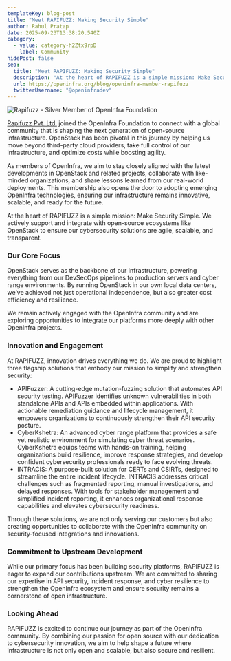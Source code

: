 ```yaml
---
templateKey: blog-post
title: "Meet RAPIFUZZ: Making Security Simple"
author: Rahul Pratap
date: 2025-09-23T13:38:20.540Z
category:
  - value: category-h2Ztx9rpD
    label: Community
hidePost: false
seo:
  title: "Meet RAPIFUZZ: Making Security Simple"
  description: "At the heart of RAPIFUZZ is a simple mission: Make Security Simple."
  url: https://openinfra.org/blog/openinfra-member-rapifuzz
  twitterUsername: "@openinfradev"
---
```

![Rapifuzz - Silver Member of OpenInfra Foundation](/img/rapifuzz-membershout.png "Rapifuzz - Silver Member of OpenInfra Foundation")

[Rapifuzz Pvt. Ltd.](https://rapifuzz.in/) joined the OpenInfra Foundation to connect with a global community that is shaping the next generation of open-source infrastructure. OpenStack has been pivotal in this journey by helping us move beyond third-party cloud providers, take full control of our infrastructure, and optimize costs while boosting agility.

As members of OpenInfra, we aim to stay closely aligned with the latest developments in OpenStack and related projects, collaborate with like-minded organizations, and share lessons learned from our real-world deployments. This membership also opens the door to adopting emerging OpenInfra technologies, ensuring our infrastructure remains innovative, scalable, and ready for the future.

At the heart of RAPIFUZZ is a simple mission: Make Security Simple. We actively support and integrate with open-source ecosystems like OpenStack to ensure our cybersecurity solutions are agile, scalable, and transparent. 

### Our Core Focus

OpenStack serves as the backbone of our infrastructure, powering everything from our DevSecOps pipelines to production servers and cyber range environments. By running OpenStack in our own local data centers, we’ve achieved not just operational independence, but also greater cost efficiency and resilience.

We remain actively engaged with the OpenInfra community and are exploring opportunities to integrate our platforms more deeply with other OpenInfra projects.

### Innovation and Engagement

At RAPIFUZZ, innovation drives everything we do. We are proud to highlight three flagship solutions that embody our mission to simplify and strengthen security:

* APIFuzzer: A cutting-edge mutation-fuzzing solution that automates API security testing. APIFuzzer identifies unknown vulnerabilities in both standalone APIs and APIs embedded within applications. With actionable remediation guidance and lifecycle management, it empowers organizations to continuously strengthen their API security posture.
* CyberKshetra: An advanced cyber range platform that provides a safe yet realistic environment for simulating cyber threat scenarios. CyberKshetra equips teams with hands-on training, helping organizations build resilience, improve response strategies, and develop confident cybersecurity professionals ready to face evolving threats.
* INTRACIS: A purpose-built solution for CERTs and CSIRTs, designed to streamline the entire incident lifecycle. INTRACIS addresses critical challenges such as fragmented reporting, manual investigations, and delayed responses. With tools for stakeholder management and simplified incident reporting, it enhances organizational response capabilities and elevates cybersecurity readiness.

Through these solutions, we are not only serving our customers but also creating opportunities to collaborate with the OpenInfra community on security-focused integrations and innovations.

### Commitment to Upstream Development

While our primary focus has been building security platforms, RAPIFUZZ is eager to expand our contributions upstream. We are committed to sharing our expertise in API security, incident response, and cyber resilience to strengthen the OpenInfra ecosystem and ensure security remains a cornerstone of open infrastructure.

### Looking Ahead

RAPIFUZZ is excited to continue our journey as part of the OpenInfra community. By combining our passion for open source with our dedication to cybersecurity innovation, we aim to help shape a future where infrastructure is not only open and scalable, but also secure and resilient.